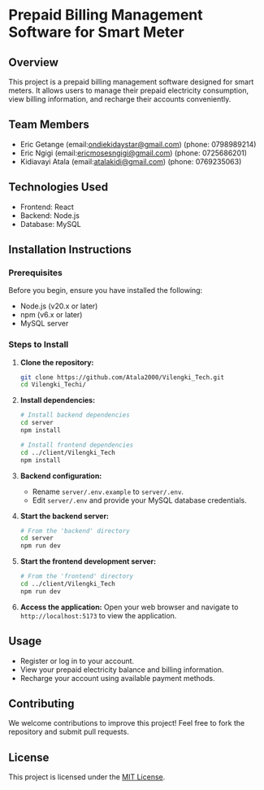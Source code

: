 # Prepaid Billing Management Software for Smart Meter

## Overview
This project is a prepaid billing management software designed for smart meters. It allows users to manage their prepaid electricity consumption, view billing information, and recharge their accounts conveniently.

## Team Members
- Eric Getange (email:ondiekidaystar@gmail.com) (phone: 0798989214)
- Eric Ngigi (email:ericmosesngigi@gmail.com) (phone: 0725686201)
- Kidiavayi Atala (email:atalakidi@gmail.com) (phone: 0769235063)

## Technologies Used
- Frontend: React
- Backend: Node.js
- Database: MySQL

## Installation Instructions

### Prerequisites
Before you begin, ensure you have installed the following:
- Node.js (v20.x or later)
- npm (v6.x or later)
- MySQL server

### Steps to Install

1. **Clone the repository:**
   ```bash
   git clone https://github.com/Atala2000/Vilengki_Tech.git
   cd Vilengki_Techi/
   ```

2. **Install dependencies:**
   ```bash
   # Install backend dependencies
   cd server
   npm install

   # Install frontend dependencies
   cd ../client/Vilengki_Tech
   npm install
   ```

3. **Backend configuration:**
   - Rename `server/.env.example` to `server/.env`.
   - Edit `server/.env` and provide your MySQL database credentials.

4. **Start the backend server:**
   ```bash
   # From the 'backend' directory
   cd server
   npm run dev
   ```

5. **Start the frontend development server:**
   ```bash
   # From the 'frontend' directory
   cd ../client/Vilengki_Tech
   npm run dev
   ```

8. **Access the application:**
   Open your web browser and navigate to `http://localhost:5173` to view the application.

## Usage
- Register or log in to your account.
- View your prepaid electricity balance and billing information.
- Recharge your account using available payment methods.

## Contributing
We welcome contributions to improve this project! Feel free to fork the repository and submit pull requests.

## License
This project is licensed under the [MIT License](LICENSE).
